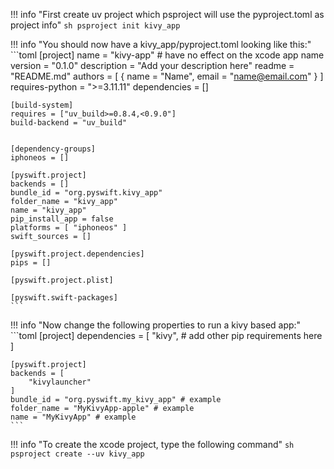 


!!! info "First create uv project which psproject will use the pyproject.toml as project info"
    ```sh
    psproject init kivy_app
    ```

!!! info "You should now have a kivy_app/pyproject.toml looking like this:"
    ```toml
    [project]
    name = "kivy-app" # have no effect on the xcode app name
    version = "0.1.0"
    description = "Add your description here"
    readme = "README.md"
    authors = [
        { name = "Name", email = "name@email.com" }
    ]
    requires-python = ">=3.11.11"
    dependencies = []

    [build-system]
    requires = ["uv_build>=0.8.4,<0.9.0"]
    build-backend = "uv_build"


    [dependency-groups]
    iphoneos = []

    [pyswift.project]
    backends = []
    bundle_id = "org.pyswift.kivy_app"
    folder_name = "kivy_app"
    name = "kivy_app"
    pip_install_app = false
    platforms = [ "iphoneos" ]
    swift_sources = []

    [pyswift.project.dependencies]
    pips = []

    [pyswift.project.plist]

    [pyswift.swift-packages]
    ```


!!! info "Now change the following properties to run a kivy based app:"
    ```toml
    [project]
    dependencies = [
        "kivy",
        # add other pip requirements here
    ]

    [pyswift.project]
    backends = [
        "kivylauncher"
    ]
    bundle_id = "org.pyswift.my_kivy_app" # example
    folder_name = "MyKivyApp-apple" # example
    name = "MyKivyApp" # example
    ```

!!! info "To create the xcode project, type the following command"
    ```sh
    psproject create --uv kivy_app
    ```
